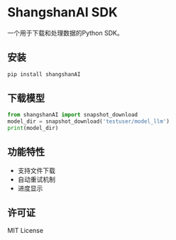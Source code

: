 # ShangshanAI SDK

一个用于下载和处理数据的Python SDK。

## 安装

```bash
pip install shangshanAI
```

## 下载模型

```python
from shangshanAI import snapshot_download
model_dir = snapshot_download('testuser/model_llm')
print(model_dir)
```

## 功能特性

- 支持文件下载
- 自动重试机制
- 进度显示

## 许可证

MIT License